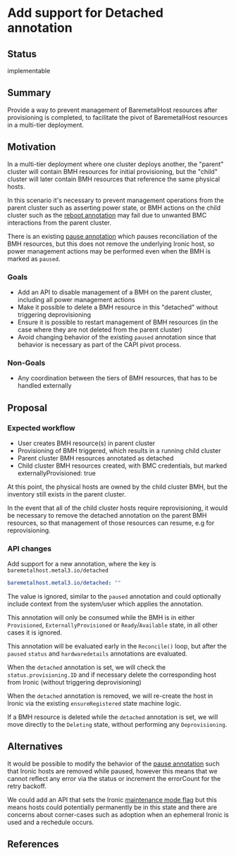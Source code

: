 <!--
 This work is licensed under a Creative Commons Attribution 3.0
 Unported License.

 http://creativecommons.org/licenses/by/3.0/legalcode
-->

# Add support for Detached annotation

## Status

implementable

## Summary

Provide a way to prevent management of BaremetalHost resources
after provisioning is completed, to facilitate the pivot of
BaremetalHost resources in a multi-tier deployment.

## Motivation

In a multi-tier deployment where one cluster deploys another, the "parent"
cluster will contain BMH resources for initial provisioning,
but the "child" cluster will later contain BMH resources that reference the
same physical hosts.

In this scenario it's necessary to prevent management operations from the
parent cluster such as asserting power state, or BMH actions on the child
cluster such as the [reboot annotation](reboot-interface.md) may fail due
to unwanted BMC interactions from the parent cluster.

There is an existing
[pause annotation](https://github.com/metal3-io/baremetal-operator/blob/master/docs/api.md#pausing-reconciliation)
which pauses reconciliation of the BMH resources, but this does not remove
the underlying Ironic host, so power management actions may be performed
even when the BMH is marked as `paused`.

### Goals

* Add an API to disable management of a BMH on the parent cluster, including
  all power management actions
* Make it possible to delete a BMH resource in this "detached" without
  triggering deprovisioning
* Ensure it is possible to restart management of BMH resources (in the case
  where they are not deleted from the parent cluster)
* Avoid changing behavior of the existing `paused` annotation since that
  behavior is necessary as part of the CAPI pivot process.

### Non-Goals

* Any coordination between the tiers of BMH resources, that has to be handled externally

## Proposal

### Expected workflow

* User creates BMH resource(s) in parent cluster
* Provisioning of BMH triggered, which results in a running child cluster
* Parent cluster BMH resources annotated as detached
* Child cluster BMH resources created, with BMC credentials, but marked
  externallyProvisioned: true

At this point, the physical hosts are owned by the child cluster BMH, but the
inventory still exists in the parent cluster.

In the event that all of the child cluster hosts require reprovisioning, it
would be necessary to remove the detached annotation on the parent BMH resources,
so that management of those resources can resume, e.g for reprovisioning.

### API changes

Add support for a new annotation, where the key is `baremetalhost.metal3.io/detached`

```yaml
baremetalhost.metal3.io/detached: ""
```

The value is ignored, similar to the `paused` annotation and could optionally
include context from the system/user which applies the annotation.

This annotation will only be consumed while the BMH is in either `Provisioned`,
`ExternallyProvisioned` or `Ready`/`Available` state, in all other cases it is ignored.

This annotation will be evaluated early in the `Reconcile()` loop, but after the
`paused` `status` and `hardwaredetails` annotations are evaluated.

When the `detached` annotation is set, we will check the `status.provisioning.ID`
and if necessary delete the corresponding host from Ironic (without triggering
deprovisioning)

When the `detached` annotation is removed, we will re-create the host in Ironic
via the existing `ensureRegistered` state machine logic.

If a BMH resource is deleted while the `detached` annotation is set, we will
move directly to the `Deleting` state, without performing any `Deprovisioning`.

## Alternatives

It would be possible to modify the behavior of the
[pause annotation](https://github.com/metal3-io/baremetal-operator/blob/master/docs/api.md#pausing-reconciliation)
such that Ironic hosts are removed while paused, however
this means that we cannot reflect any error via the status
or increment the errorCount for the retry backoff.

We could add an API that sets the Ironic
[maintenance mode flag](https://docs.openstack.org/api-ref/baremetal/?expanded=set-maintenance-flag-detail#set-maintenance-flag)
but this means hosts could potentially permanently be in this state
and there are concerns about corner-cases such as adoption when an
ephemeral Ironic is used and a rechedule occurs.

## References

